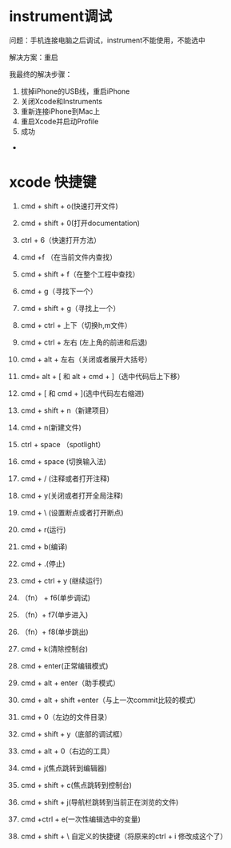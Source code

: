 # instrument调试 #

问题：手机连接电脑之后调试，instrument不能使用，不能选中

解决方案：重启

我最终的解决步骤：

1. 拔掉iPhone的USB线，重启iPhone
2. 关闭Xcode和Instruments
3. 重新连接iPhone到Mac上
4. 重启Xcode并启动Profile
5. 成功

-

# xcode 快捷键 #

1. cmd + shift + o(快速打开文件)
2. cmd + shift + 0(打开documentation)
2. ctrl + 6（快速打开方法）

3. cmd +f （在当前文件内查找）
4. cmd + shift + f（在整个工程中查找）
5. cmd + g（寻找下一个）
6. cmd + shift + g（寻找上一个）

7. cmd + ctrl + 上下（切换h,m文件）
8. cmd + ctrl + 左右 (左上角的前进和后退)
9. cmd + alt + 左右（关闭或者展开大括号）

10. cmd+ alt + \[ 和 alt + cmd + \]（选中代码后上下移）
11. cmd + \[ 和 cmd + \](选中代码左右缩进) 

12. cmd + shift + n（新建项目）
13. cmd + n(新建文件)
14. ctrl + space （spotlight）
15. cmd + space (切换输入法)
16. cmd + / (注释或者打开注释)
17. cmd + y(关闭或者打开全局注释)
18. cmd + \\ (设置断点或者打开断点)
19. cmd + r(运行)
20. cmd + b(编译)
21. cmd + .(停止)
22. cmd + ctrl + y (继续运行)
23. （fn） + f6(单步调试)
24. （fn）+ f7(单步进入)
25. （fn）+ f8(单步跳出)

26. cmd + k(清除控制台)

27. cmd + enter(正常编辑模式)
28. cmd + alt + enter（助手模式）
29. cmd + alt + shift +enter（与上一次commit比较的模式）

30. cmd + 0（左边的文件目录）
31. cmd + shift + y（底部的调试框）
32. cmd + alt + 0（右边的工具）
33. cmd + j(焦点跳转到编辑器)
34. cmd + shift + c(焦点跳转到控制台)
35. cmd + shift + j(导航栏跳转到当前正在浏览的文件)
36. cmd +ctrl + e(一次性编辑选中的变量)
37. cmd + shift + \\ 自定义的快捷键（将原来的ctrl + i 修改成这个了）

